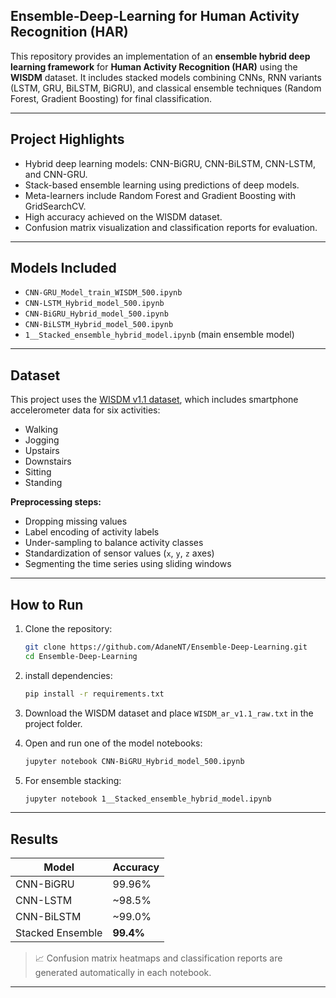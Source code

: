 ## Ensemble-Deep-Learning for Human Activity Recognition (HAR)

This repository provides an implementation of an **ensemble hybrid deep learning framework** for **Human Activity Recognition (HAR)** using the **WISDM** dataset. It includes stacked models combining CNNs, RNN variants (LSTM, GRU, BiLSTM, BiGRU), and classical ensemble techniques (Random Forest, Gradient Boosting) for final classification.

---

## Project Highlights

- Hybrid deep learning models: CNN-BiGRU, CNN-BiLSTM, CNN-LSTM, and CNN-GRU.
- Stack-based ensemble learning using predictions of deep models.
- Meta-learners include Random Forest and Gradient Boosting with GridSearchCV.
- High accuracy achieved on the WISDM dataset.
- Confusion matrix visualization and classification reports for evaluation.

---

## Models Included

- `CNN-GRU_Model_train_WISDM_500.ipynb`
- `CNN-LSTM_Hybrid_model_500.ipynb`
- `CNN-BiGRU_Hybrid_model_500.ipynb`
- `CNN-BiLSTM_Hybrid_model_500.ipynb`
- `1__Stacked_ensemble_hybrid_model.ipynb` (main ensemble model)

---

## Dataset

This project uses the [WISDM v1.1 dataset](https://www.cis.fordham.edu/wisdm/dataset.php), which includes smartphone accelerometer data for six activities:

- Walking
- Jogging
- Upstairs
- Downstairs
- Sitting
- Standing

**Preprocessing steps:**

- Dropping missing values
- Label encoding of activity labels
- Under-sampling to balance activity classes
- Standardization of sensor values (`x`, `y`, `z` axes)
- Segmenting the time series using sliding windows

---

## How to Run

1. Clone the repository:
    ```bash
    git clone https://github.com/AdaneNT/Ensemble-Deep-Learning.git
    cd Ensemble-Deep-Learning
    ```

2. install dependencies:
    ```bash
    pip install -r requirements.txt
    ```

3. Download the WISDM dataset and place `WISDM_ar_v1.1_raw.txt` in the project folder.

4. Open and run one of the model notebooks:
    ```bash
    jupyter notebook CNN-BiGRU_Hybrid_model_500.ipynb
    ```

5. For ensemble stacking:
    ```bash
    jupyter notebook 1__Stacked_ensemble_hybrid_model.ipynb
    ```

---

## Results

| Model             | Accuracy |
|------------------|----------|
| CNN-BiGRU        | 99.96%   |
| CNN-LSTM         | ~98.5%   |
| CNN-BiLSTM       | ~99.0%   |
| Stacked Ensemble | **99.4%** |

> 📈 Confusion matrix heatmaps and classification reports are generated automatically in each notebook.

---



